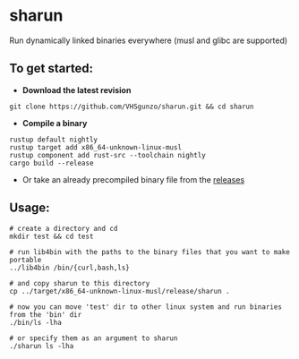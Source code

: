 # sharun
Run dynamically linked binaries everywhere (musl and glibc are supported)

## To get started:
* **Download the latest revision**
```
git clone https://github.com/VHSgunzo/sharun.git && cd sharun
```

* **Compile a binary**
```
rustup default nightly
rustup target add x86_64-unknown-linux-musl
rustup component add rust-src --toolchain nightly
cargo build --release
```
* Or take an already precompiled binary file from the [releases](https://github.com/VHSgunzo/sharun/releases)

## Usage:
```
# create a directory and cd
mkdir test && cd test

# run lib4bin with the paths to the binary files that you want to make portable
../lib4bin /bin/{curl,bash,ls}

# and copy sharun to this directory
cp ../target/x86_64-unknown-linux-musl/release/sharun .

# now you can move 'test' dir to other linux system and run binaries from the 'bin' dir
./bin/ls -lha

# or specify them as an argument to sharun
./sharun ls -lha
```
